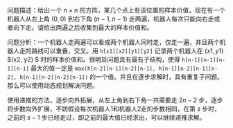 问题描述：给出一个 $n \times n$ 的方阵，某几个点上有该位置的样本价值，现在有一个机器人从左上角 $(0, 0)$ 到右下角 $(n-1, n-1)$ 走两遍，机器人每次只能向右走或者向下走。请给出两遍之后收集到最大的样本价值和。

问题分析：一个机器人走两遍可以看成两个机器人同时走，仅走一遍，并且两个机器人走的路线可以重叠，交叉。用  `h[x1][x2][y1][y2]` 记录两个机器人在 $(x1, y1)$ $(x2, y2) $ 时的样本价值和。很明显问题具有最有子结构，使得 `h[n-1][n-1][n-1][n-1]` 最大的值一定是 `max(h[n-2][n-1][n-2][n-1], h[n-1][n-2][n-1][n-2], h[n-1][n-2][n-2][n-1])`  的一个值。并且在逐步求解时，具有重复子问题。那么可以使用动态规划解决问题。

使用递推的方法，逐步向外拓展，从左上角到右下角一共需要走 $2 n-2$ 步，逐步将步数向外扩展，不妨假设每次机器人1和机器人2走的步数相同，在第 $s$ 步时，之前的 $s-1$ 步已经走过，即之前的最大值已经求出，可以继续递推求解。

 